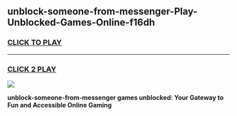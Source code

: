 
## unblock-someone-from-messenger-Play-Unblocked-Games-Online-f16dh
<h3>
<a href="https://premium76.site?title=unblock-someone-from-messenger&ref=25A">CLICK TO PLAY</a></h3>
<hr>

<h3>
<a href="https://premium76.site?title=unblock-someone-from-messenger&ref=25A">CLICK 2 PLAY</a>
  
</h3>

<a href="https://premium76.site?title=unblock-someone-from-messenger&ref=25A"><img src="https://clearcache.store/games.png"></a>


**unblock-someone-from-messenger games unblocked: Your Gateway to Fun and Accessible Online Gaming**
